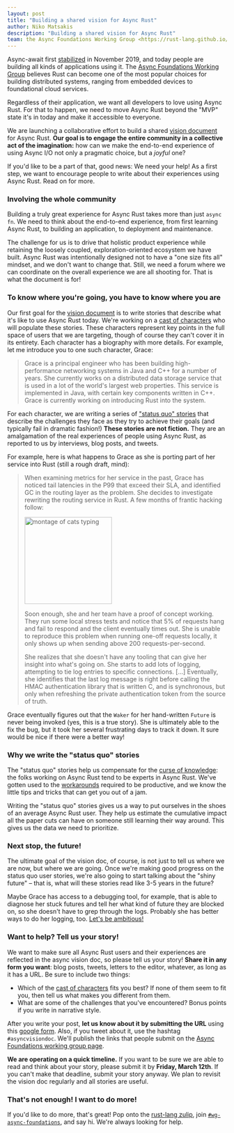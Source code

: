 ```yaml
---
layout: post
title: "Building a shared vision for Async Rust"
author: Niko Matsakis
description: "Building a shared vision for Async Rust"
team: the Async Foundations Working Group <https://rust-lang.github.io/wg-async-foundations/>
---
```


[wg]: https://rust-lang.github.io/wg-async-foundations/
[vd]: https://rust-lang.github.io/wg-async-foundations/vision.html#-the-vision
[sq]: https://rust-lang.github.io/wg-async-foundations/vision/status_quo.html
[sf]: https://rust-lang.github.io/wg-async-foundations/vision/shiny_future.html
[r]: https://rust-lang.github.io/wg-async-foundations/vision/roadmap.html
[dt]: https://rust-lang.github.io/wg-async-foundations/vision/tenets.html
[cc]: https://rust-lang.github.io/wg-async-foundations/vision/characters.html
[dd]: https://rust-lang.github.io/wg-async-foundations/design_docs.html
[gf]: https://forms.gle/YKNniGhaNXBhmjXNA
[gr]: https://is.gd/T6TadC
[z]: https://rust-lang.zulipchat.com/
[wgz]: https://rust-lang.zulipchat.com/#streams/187312/wg-async-foundations
[amb]: https://rust-lang.github.io/wg-async-foundations/vision/shiny_future.html#think-big----too-big-if-you-have-to
[cok]: https://en.wikipedia.org/wiki/Curse_of_knowledge
[workarounds]: https://rust-lang.github.io/async-book/07_workarounds/01_chapter.html
[stabilized]: https://blog.rust-lang.org/2019/11/07/Async-await-stable.html

Async-await first [stabilized] in November 2019, and today people are building all kinds of applications using it. The [Async Foundations Working Group][wg] believes Rust can become one of the most popular choices for building distributed systems, ranging from embedded devices to foundational cloud services.

Regardless of their application, we want all developers to love using Async Rust. For that to happen, we need to move Async Rust beyond the "MVP" state it's in today and make it accessible to everyone.

We are launching a collaborative effort to build a shared [vision document][vd] for Async Rust. **Our goal is to engage the entire community in a collective act of the imagination:** how can we make the end-to-end experience of using Async I/O not only a pragmatic choice, but a _joyful_ one?

If you'd like to be a part of that, good news: We need your help! As a first step, we want to encourage people to write about their experiences using Async Rust. Read on for more.

### Involving the whole community

Building a truly great experience for Async Rust takes more than just `async fn`. We need to think about the end-to-end experience, from first learning Async Rust, to building an application, to deployment and maintenance.

The challenge for us is to drive that holistic product experience while retaining the loosely coupled, exploration-oriented ecosystem we have built. Async Rust was intentionally designed not to have a "one size fits all" mindset, and we don't want to change that. Still, we need a forum where we can coordinate on the overall experience we are all shooting for. That is what the document is for!

### To know where you're going, you have to know where you are

Our first goal for the [vision document][vd] is to write stories that describe what it's like to use Async Rust today. We're working on a [cast of characters][cc] who will populate these stories. These characters represent key points in the full space of users that we are targeting, though of course they can't cover it in its entirety. Each character has a biography with more details. For example, let me introduce you to one such character, Grace:

> Grace is a principal engineer who has been building high-performance networking systems in Java and C++ for a number of years. She currently works on a distributed data storage service that is used in a lot of the world's largest web properties. This service is implemented in Java, with certain key components written in C++. Grace is currently working on introducing Rust into the system.

For each character, we are writing a series of ["status quo" stories][sq] that describe the challenges they face as they try to achieve their goals (and typically fail in dramatic fashion!) **These stories are not fiction.** They are an amalgamation of the real experiences of people using Async Rust, as reported to us by interviews, blog posts, and tweets.

For example, here is what happens to Grace as she is porting part of her service into Rust (still a rough draft, mind):

> When examining metrics for her service in the past, Grace has noticed tail latencies in the P99 that exceed their SLA, and identified GC in the routing layer as the problem. She decides to investigate rewriting the routing service in Rust. A few months of frantic hacking follow:
>
> <img src="https://media.giphy.com/media/ule4vhcY1xEKQ/giphy.gif" alt="montage of cats typing" width=200></img>
>
> Soon enough, she and her team have a proof of concept working. They run some local stress tests and notice that 5% of requests hang and fail to respond and the client eventually times out. She is unable to reproduce this problem when running one-off requests locally, it only shows up when sending above 200 requests-per-second.
>
> She realizes that she doesn't have any tooling that can give her insight into what's going on. She starts to add lots of logging, attempting to tie log entries to specific connections. [...] Eventually, she identifies that the last log message is right before calling the HMAC authentication library that is written C, and is synchronous, but only when refreshing the private authentication token from the source of truth.

Grace eventually figures out that the `Waker` for her hand-written `Future` is never being invoked (yes, this is a true story). She is ultimately able to the fix the bug, but it took her several frustrating days to track it down. It sure would be nice if there were a better way!

### Why we write the "status quo" stories

The "status quo" stories help us compensate for the [curse of knowledge][cok]: the folks working on Async Rust tend to be experts in Async Rust. We've gotten used to the [workarounds] required to be productive, and we know the little tips and tricks that can get you out of a jam.

Writing the "status quo" stories gives us a way to put ourselves in the shoes of an average Async Rust user. They help us estimate the cumulative impact all the paper cuts can have on someone still learning their way around. This gives us the data we need to prioritize.

### Next stop, the future!

The ultimate goal of the vision doc, of course, is not just to tell us where we are now, but where we are going. Once we're making good progress on the status quo user stories, we're also going to start talking about the "shiny future" – that is, what will these stories read like 3-5 years in the future?

Maybe Grace has access to a debugging tool, for example, that is able to diagnose her stuck futures and tell her what kind of future they are blocked on, so she doesn't have to grep through the logs. Probably she has better ways to do her logging, too. [Let's be ambitious!][amb]

<a name="help"></a>

### Want to help? Tell us your story!

We want to make sure all Async Rust users and their experiences are reflected in the async vision doc, so please tell us your story! **Share it in any form you want**: blog posts, tweets, letters to the editor, whatever, as long as it has a URL. Be sure to include two things:

* Which of the [cast of characters][cc] fits you best? If none of them seem to fit you, then tell us what makes you different from them.
* What are some of the challenges that you've encountered? Bonus points if you write in narrative style.

After you write your post, **let us know about it by submitting the URL** using this [google form][gf]. Also, if you tweet about it, use the hashtag `#asyncvisiondoc`. We'll publish the links that people submit on the [Async Foundations working group page][wg].

**We are operating on a quick timeline.** If you want to be sure we are able to read and think about your story, please submit it by **Friday, March 12th**. If you can't make that deadline, submit your story anyway. We plan to revisit the vision doc regularly and all stories are useful.

### That's not enough! I want to do more!

If you'd like to do more, that's great! Pop onto the [rust-lang zulip][z], join [`#wg-async-foundations`][wgz], and say hi. We're always looking for help.

